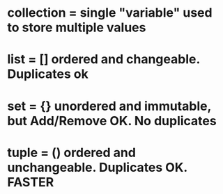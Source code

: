 # collection = single "variable" used to store multiple values
# list = [] ordered and changeable. Duplicates ok
# set = {} unordered and immutable, but Add/Remove OK. No duplicates
# tuple = () ordered and unchangeable. Duplicates OK. FASTER
